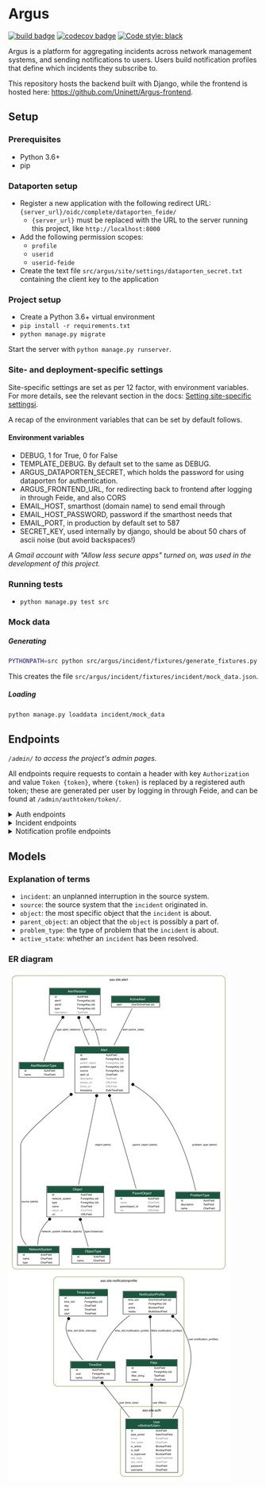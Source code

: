 # Argus
[![build badge](https://github.com/Uninett/Argus/workflows/build/badge.svg)](https://github.com/Uninett/Argus/actions)
[![codecov badge](https://codecov.io/gh/Uninett/Argus/branch/master/graph/badge.svg)](https://codecov.io/gh/Uninett/Argus)
[![Code style: black](https://img.shields.io/badge/code%20style-black-000000.svg)](https://github.com/psf/black)

Argus is a platform for aggregating incidents across network management systems, and sending notifications to users. Users build notification profiles that define which incidents they subscribe to.

This repository hosts the backend built with Django, while the frontend is hosted here: https://github.com/Uninett/Argus-frontend.


## Setup

### Prerequisites
* Python 3.6+
* pip

### Dataporten setup
* Register a new application with the following redirect URL: `{server_url}/oidc/complete/dataporten_feide/`
  * `{server_url}` must be replaced with the URL to the server running this project, like `http://localhost:8000`
* Add the following permission scopes:
  * `profile`
  * `userid`
  * `userid-feide`
* Create the text file `src/argus/site/settings/dataporten_secret.txt` containing the client key to the application

### Project setup
* Create a Python 3.6+ virtual environment
* `pip install -r requirements.txt`
* `python manage.py migrate`

Start the server with `python manage.py runserver`.

### Site- and deployment-specific settings

Site-specific settings are set as per 12 factor, with environment variables. For more details, see the relevant section in the docs: [Setting site-specific settingsi](https://argus.readthedocs.io/en/latest/site-specific-settings.html).

A recap of the environment variables that can be set by default follows.

#### Environment variables

* DEBUG, 1 for True, 0 for False
* TEMPLATE_DEBUG. By default set to the same as DEBUG.
* ARGUS_DATAPORTEN_SECRET, which holds the password for using dataporten for
  authentication.
* ARGUS_FRONTEND_URL, for redirecting back to frontend after logging in through Feide, and also CORS
* EMAIL_HOST, smarthost (domain name) to send email through
* EMAIL_HOST_PASSWORD, password if the smarthost needs that
* EMAIL_PORT, in production by default set to 587
* SECRET_KEY, used internally by django, should be about 50 chars of ascii
  noise (but avoid backspaces!)

*A Gmail account with "Allow less secure apps" turned on, was used in the development of this project.*

### Running tests
* `python manage.py test src`


### Mock data
##### Generating
```sh
PYTHONPATH=src python src/argus/incident/fixtures/generate_fixtures.py
```
This creates the file `src/argus/incident/fixtures/incident/mock_data.json`.

##### Loading
```sh
python manage.py loaddata incident/mock_data
```

## Endpoints
*`/admin/` to access the project's admin pages.*

All endpoints require requests to contain a header with key `Authorization` and value `Token {token}`, where `{token}` is replaced by a registered auth token; these are generated per user by logging in through Feide, and can be found at `/admin/authtoken/token/`.

<details>
<summary>Auth endpoints</summary>

* `GET` to `/api/v1/auth/user/`: returns the logged in user
* `POST` to `/oidc/api-token-auth/`: returns an auth token for the posted user
  * Body: `{ username: <username>, password: <password> }`
* `/oidc/login/dataporten_feide/`: redirects to Feide login
</details>

<details>
<summary>Incident endpoints</summary>

* `/api/v1/incidents/`:
  * `GET`: returns all incidents - both active and historic
    <details>
    <summary>Example response body:</summary>

    ```json
    [
        {
            "pk": 10101,
            "timestamp": "2011-11-11T11:11:11+02:00",
            "source": {
                "pk": 11,
                "name": "Uninett GW 3",
                "type": {
                    "name": "NAV"
                },
                "user": 12
            },
            "source_incident_id": "12345",
            "object": {
                "pk": 11,
                "name": "Netbox 4",
                "object_id": "112233",
                "url": "https://uninett.no/api/objects/112233/",
                "type": {
                    "pk": 1,
                    "name": "Netbox"
                }
            },
            "parent_object": {
                "pk": 5,
                "name": "SuperNetbox",
                "parentobject_id": "445566",
                "url": "https://uninett.no/api/objects/445566/"
            },
            "details_url": "https://uninett.no/api/alerts/12345/",
            "problem_type": {
                "pk": 1,
                "name": "boxDown",
                "description": "Box declared down."
            },
            "description": "Netbox 11 <1234> down.",
            "ticket_url": "https://tickettracker.com/tickets/987654/",
            "active_state": true
        }
    ]
    ```
    </details>
  * `POST`: creates and returns an incident
    <details>
    <summary>Body:</summary>

    Attribute explanation: https://nav.uninett.no/doc/dev/reference/eventengine.html#exporting-alerts-from-nav-into-other-systems
    ```json
    {
        "id": 212310,
        "history": 196179,
        "time": "2019-11-05T10:03:10.235877",
        "message": "box down example-sw.example.org 10.0.1.42",
        "source": "pping",
        "state": "s",
        "on_maintenance": false,
        "netbox": 138,
        "device_groups": null,
        "device": null,
        "subid": "",
        "subject_type": "Netbox",
        "subject": "example-sw.example.org",
        "subject_url": "/api/v1/ipdevinfo/example-sw.example.org/",
        "alert_details_url": "/api/v1/alerts/196179/",
        "netbox_history_url": "/api/v1/devicehistory/history/%3Fnetbox=138",
        "event_history_url": "/api/v1/devicehistory/history/?eventtype=e_boxState",
        "event_type": {
            "description": "Tells us whether a network-unit is down or up.",
            "id": "boxState"
        },
        "alert_type": {
            "description": "Box declared down.",
            "name": "boxDown"
        },
        "severity": 50,
        "value": 100
    }
    ```
    </details>

* `GET` to `/api/v1/incidents/<int:pk>`: returns an incident by pk
* `GET` to `/api/v1/incidents/active/`: returns all active incidents
* `PUT` to `/api/v1/incidents/<int:pk>/active`: changes an incident's active state by pk
  * Body: `{ "active": <bool> }`
* `GET` to `/api/v1/incidents/metadata/`: returns relevant metadata for all incidents

</details>

<details>
<summary>Notification profile endpoints</summary>

* `/api/v1/notificationprofiles/`:
  * `GET`: returns the logged in user's notification profiles
  * `POST`: creates and returns a notification profile which is then connected to the logged in user
    <details>
    <summary>Body:</summary>

    ```json
    {
        "timeslot": 1,
        "filters": [
            1,
            2
        ],
        "media": [
            "EM",
            "SM"
        ],
        "active": true
    }
    ```
    </details>

* `/api/v1/notificationprofiles/<int:pk>`:
  * `GET`: returns one of the logged in user's notification profiles by pk
  * `PUT`: updates and returns one of the logged in user's notification profiles by pk
    * Body: same as `POST` to `/api/v1/notificationprofiles/`
  * `DELETE`: deletes one of the logged in user's notification profiles by pk

* `GET` to `/api/v1/notificationprofiles/<int:pk>/incidents/`: returns all incidents - both active and historic - filtered by one of the logged in user's notification profiles by pk

* `/api/v1/notificationprofiles/timeslots/`:
  * `GET`: returns the logged in user's time slots
  * `POST`: creates and returns a time slot which is then connected to the logged in user
    <details>
    <summary>Body:</summary>

    ```json
    {
        "name": "Weekdays",
        "time_recurrences": [
            {
                "days": [1, 2, 3, 4, 5],
                "start": "08:00:00",
                "end": "12:00:00"
            },
            {
                "days": [1, 2, 3, 4, 5],
                "start": "12:30:00",
                "end": "16:00:00"
            }
        ]
    }
    ```

    The optional key `"all_day"` indicates that Argus should use `Time.min` and `Time.max` as `"start"` and `"end"` respectively. This also overrides any provided values for `"start"` and `"end"`. An example request body:
    ```json
    {
        "name": "Immediately",
        "time_recurrences": [
            {
                "days": [1, 2, 3, 4, 5, 6, 7],
                "all_day": true
            }
        ]
    }
    ```
    which would yield the response:
    ```json
    {
        "pk": 2,
        "name": "Immediately",
        "time_recurrences": [
            {
                "days": [1, 2, 3, 4, 5, 6, 7],
                "start": "00:00:00",
                "end": "23:59:59.999999",
                "all_day": true
            }
        ]
    }
    ```
    </details>

* `/api/v1/notificationprofiles/timeslots/<int:pk>`:
  * `GET`: returns one of the logged in user's time slots by pk
  * `PUT`: updates and returns one of the logged in user's time slots by pk
    * Body: same as `POST` to `/notificationprofiles/timeslots/`
  * `DELETE`: deletes one of the logged in user's time slots by pk

* `/api/v1/notificationprofiles/filters/`:
  * `GET`: returns the logged in user's filters
  * `POST`: creates and returns a filter which is then connected to the logged in user
    <details>
    <summary>Body:</summary>

    ```json
    {
        "name": "Critical incidents",
        "filter_string": "{\"sourceSystemIds\":[<SourceSystem.pk>, ...], \"objectTypeIds\":[<ObjectType.pk>, ...], \"parentObjectIds\":[<ParentObject.pk>, ...], \"problemTypeIds\":[<ProblemType.pk>, ...]}"
    }
    ```
    </details>

* `/api/v1/notificationprofiles/filters/<int:pk>`:
  * `GET`: returns one of the logged in user's filters by pk
  * `PUT`: updates and returns one of the logged in user's filters by pk
    * Body: same as `POST` to `/api/v1/notificationprofiles/filters/`
  * `DELETE`: deletes one of the logged in user's filters by pk

* `POST` to `/api/v1/notificationprofiles/filterpreview/`: returns all incidents - both active and historic - filtered by the values in the body
  <details>
  <summary>Body:</summary>

  ```json
  {
      "sourceSystemIds": [<SourceSystem.pk>, ...],
      "objectTypeIds": [<ObjectType.pk>, ...],
      "parentObjectIds": [<ParentObject.pk>, ...],
      "problemTypeIds": [<ProblemType.pk>, ...]
  }
  ```
  </details>

</details>


## Models

### Explanation of terms
* `incident`: an unplanned interruption in the source system.
* `source`: the source system that the `incident` originated in.
* `object`: the most specific object that the `incident` is about.
* `parent_object`: an object that the `object` is possibly a part of.
* `problem_type`: the type of problem that the `incident` is about.
* `active_state`: whether an `incident` has been resolved.

### ER diagram
![ER diagram](img/ER_model.png)
